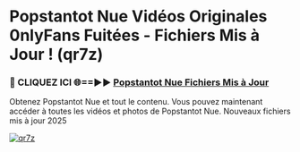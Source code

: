 # Popstantot Nue Vidéos Originales 0nlyFans Fuitées - Fichiers Mis à Jour ! (qr7z)

<h3>🔴 CLIQUEZ ICI 🌐==►► <a href="https://tinyurl.com/2pmr4ezf" rel="nofollow">Popstantot Nue Fichiers Mis à Jour</a></h3>

Obtenez Popstantot Nue et tout le contenu. Vous pouvez maintenant accéder à toutes les vidéos et photos de Popstantot Nue. Nouveaux fichiers mis à jour 2025

[![qr7z](https://i.imgur.com/6SNvagu.gif)](https://tinyurl.com/2pmr4ezf)
